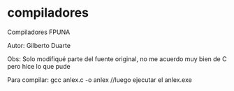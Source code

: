compiladores
============

Compiladores FPUNA

Autor: Gilberto Duarte

Obs: Solo modifiqué parte del fuente original, no me acuerdo muy bien de C pero hice lo que pude

Para compilar: gcc anlex.c -o anlex
//luego ejecutar el anlex.exe
